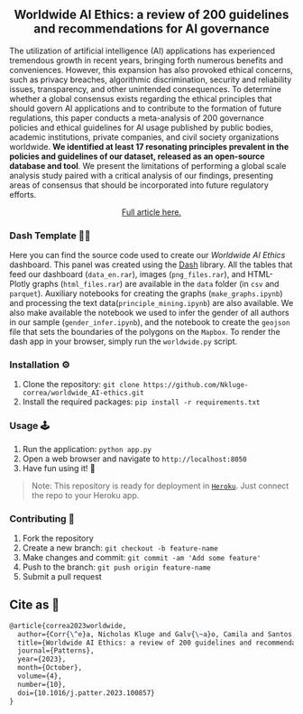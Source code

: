 <h2 style="text-align:center"> Worldwide AI Ethics: a review of 200 guidelines and recommendations for AI governance </h2>

The utilization of artificial intelligence (AI) applications has experienced tremendous growth in recent years, bringing forth numerous benefits and conveniences. However, this expansion has also provoked ethical concerns, such as privacy breaches, algorithmic discrimination, security and reliability issues, transparency, and other unintended consequences. To determine whether a global consensus exists regarding the ethical principles that should govern AI applications and to contribute to the formation of future regulations, this paper conducts a meta-analysis of 200 governance policies and ethical guidelines for AI usage published by public bodies, academic institutions, private companies, and civil society organizations worldwide. **We identified at least 17 resonating principles prevalent in the policies and guidelines of our dataset, released as an open-source database and tool**. We present the limitations of performing a global scale analysis study paired with a critical analysis of our findings, presenting areas of consensus that should be incorporated into future regulatory efforts.

<p style="text-align: center;">
<a href="https://doi.org/10.1016/j.patter.2023.100857" target="_blank">Full article here.</a>
</p>

### Dash Template 🐱‍💻

Here you can find the source code used to create our _Worldwide AI Ethics_ dashboard. This panel was created using the [Dash](https://dash.plotly.com/dash-enterprise) library. All the tables that feed our dashboard (`data_en.rar`), images (`png_files.rar`), and HTML-Plotly graphs (`html_files.rar`) are available in the `data` folder (in `csv` and `parquet`). Auxiliary notebooks for creating the graphs (`make_graphs.ipynb`) and processing the text data(`principle_mining.ipynb`) are also available. We also make available the notebook we used to infer the gender of all authors in our sample (`gender_infer.ipynb`), and the notebook to create the `geojson` file that sets the boundaries of the polygons on the `Mapbox`. To render the dash app in your browser, simply run the `worldwide.py` script.

### Installation ⚙️

1. Clone the repository: `git clone https://github.com/Nkluge-correa/worldwide_AI-ethics.git`
2. Install the required packages: `pip install -r requirements.txt`

### Usage 🕹️

1. Run the application: `python app.py`
2. Open a web browser and navigate to `http://localhost:8050`
3. Have fun using it! 🤗

> Note: This repository is ready for deployment in [`Heroku`](https://www.heroku.com/). Just connect the repo to your Heroku app.

### Contributing 🤝

1. Fork the repository
2. Create a new branch: `git checkout -b feature-name`
3. Make changes and commit: `git commit -am 'Add some feature'`
4. Push to the branch: `git push origin feature-name`
5. Submit a pull request

## Cite as 🤗

```latex
@article{correa2023worldwide,
  author={Corr{\^e}a, Nicholas Kluge and Galv{\~a}o, Camila and Santos, James William and Del Pino, Carolina and Pinto, Edson Pontes and Barbosa, Camila and Massmann, Diogo and Mambrini, Rodrigo and Galv{\~a}o, Luiza and Terem, Edmund and Oliveira, Nythamar},
  title={Worldwide AI Ethics: a review of 200 guidelines and recommendations for AI governance},
  journal={Patterns},
  year={2023},
  month={October},
  volume={4},
  number={10},
  doi={10.1016/j.patter.2023.100857}
}
```
